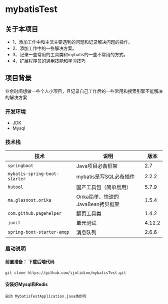 # mybatisTest
## 关于本项目
- 1、添加工作中和主流主要遇到的问题和记录解决问题的操作。
- 2、添加工作中的一些解决方案。
- 3、记录一些常用的工具类和mybatis的一些不常用的方式。
- 4、扩展程序员的通用技能和学习技巧
## 项目背景
业余时间想做一些个人小项目，且记录自己工作后的一些常用和搜索引擎不能解决的解决方案
### 开发环境

- JDK
- Mysql
### 技术栈

| 技术             | 说明                      | 版本     |
|----------------|-------------------------|--------|
| `springboot`   | Java项目必备框架              | 2.7    |
| `mybatis-spring-boot-starter`| mybatis是写SQL必备插件        | 2.2.2  |
| `hutool`       | 国产工具包（简单易用）             | 5.7.9  |
| `ma.glasnost.orika`      | Orika简单、快速的JavaBean拷贝框架 | 1.5.4  |
| `com.github.pagehelper`        | 翻页工具类                   | 1.4.2  |
| `junit`        | 单元测试                    | 4.12.2 |
| `spring-boot-starter-amqp`        | 消息队列         | 2.6.6  |


### 启动说明

#### 前置准备： 下载后端代码

```
git clone https://github.com/ijolidino/mybatisTest.git
```
#### 安装好Mysql和Redis

```agsl
启动 MybatisTestApplication.java类即可
```
